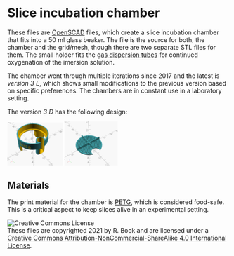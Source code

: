 # Slice incubation chamber
These files are [OpenSCAD](http://openscad.org/) files, which create a slice incubation chamber that fits into a 50 ml glass beaker. The file is the source for both, the chamber and the grid/mesh, though there are two separate STL files for them. The small holder fits the [gas dispersion tubes](https://www.fishersci.com/shop/products/pyrex-gas-dispersion-tubes-with-fritted-cylinders-2/11138B) 
for continued oxygenation of the imersion solution.

The chamber went through multiple iterations since 2017 and the latest is *version 3 E*, 
which shows small modifications to the previous version based on specific preferences. The chambers are in constant use in a laboratory setting. 

The version *3 D* has the following design: 

<img src="./images/incubator_v3d_chamber.png" alt="incubation chamber" width="25%" height="25%" />   <img src="./images/incubator_v3d_grid.png" alt="slice incubation grid" width="24%" height="24%" />

## Materials

The print material for the chamber is [PETG](https://www.acmeplastics.com/what-is-petg), which is considered food-safe. This is a critical aspect to keep slices alive in an experimental setting.

![Creative Commons License](https://i.creativecommons.org/l/by-nc-sa/4.0/88x31.png) <br />
These files are copyrighted 2021 by R. Bock and are licensed under a [Creative Commons Attribution-NonCommercial-ShareAlike 4.0 International License](http://creativecommons.org/licenses/by-nc-sa/4.0/).

